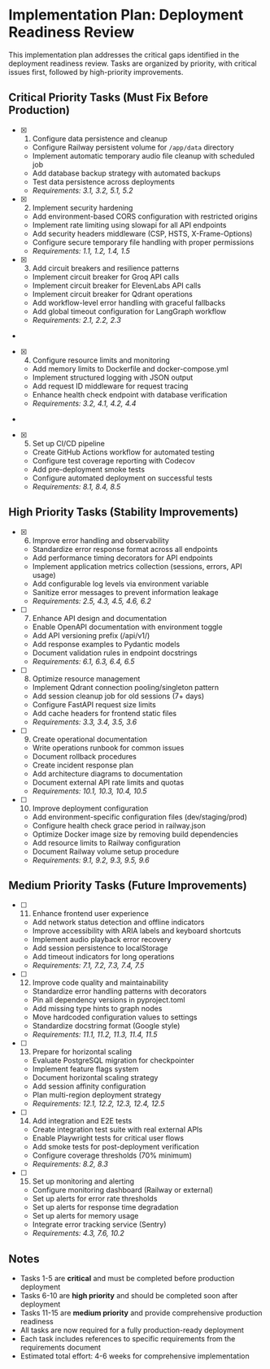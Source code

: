 # Implementation Plan: Deployment Readiness Review

This implementation plan addresses the critical gaps identified in the deployment readiness review. Tasks are organized by priority, with critical issues first, followed by high-priority improvements.

## Critical Priority Tasks (Must Fix Before Production)

- [x] 1. Configure data persistence and cleanup

  - Configure Railway persistent volume for `/app/data` directory
  - Implement automatic temporary audio file cleanup with scheduled job
  - Add database backup strategy with automated backups
  - Test data persistence across deployments
  - _Requirements: 3.1, 3.2, 5.1, 5.2_

- [x] 2. Implement security hardening

  - Add environment-based CORS configuration with restricted origins
  - Implement rate limiting using slowapi for all API endpoints
  - Add security headers middleware (CSP, HSTS, X-Frame-Options)
  - Configure secure temporary file handling with proper permissions
  - _Requirements: 1.1, 1.2, 1.4, 1.5_

- [x] 3. Add circuit breakers and resilience patterns

  - Implement circuit breaker for Groq API calls
  - Implement circuit breaker for ElevenLabs API calls
  - Implement circuit breaker for Qdrant operations
  - Add workflow-level error handling with graceful fallbacks
  - Add global timeout configuration for LangGraph workflow
  - _Requirements: 2.1, 2.2, 2.3_

-

- [x] 4. Configure resource limits and monitoring

  - Add memory limits to Dockerfile and docker-compose.yml
  - Implement structured logging with JSON output
  - Add request ID middleware for request tracing
  - Enhance health check endpoint with database verification
  - _Requirements: 3.2, 4.1, 4.2, 4.4_

-

- [x] 5. Set up CI/CD pipeline

  - Create GitHub Actions workflow for automated testing
  - Configure test coverage reporting with Codecov
  - Add pre-deployment smoke tests
  - Configure automated deployment on successful tests
  - _Requirements: 8.1, 8.4, 8.5_

## High Priority Tasks (Stability Improvements)

- [x] 6. Improve error handling and observability


  - Standardize error response format across all endpoints
  - Add performance timing decorators for API endpoints
  - Implement application metrics collection (sessions, errors, API usage)
  - Add configurable log levels via environment variable
  - Sanitize error messages to prevent information leakage
  - _Requirements: 2.5, 4.3, 4.5, 4.6, 6.2_

- [ ] 7. Enhance API design and documentation

  - Enable OpenAPI documentation with environment toggle
  - Add API versioning prefix (/api/v1/)
  - Add response examples to Pydantic models
  - Document validation rules in endpoint docstrings
  - _Requirements: 6.1, 6.3, 6.4, 6.5_

- [ ] 8. Optimize resource management

  - Implement Qdrant connection pooling/singleton pattern
  - Add session cleanup job for old sessions (7+ days)
  - Configure FastAPI request size limits
  - Add cache headers for frontend static files
  - _Requirements: 3.3, 3.4, 3.5, 3.6_

- [ ] 9. Create operational documentation

  - Write operations runbook for common issues
  - Document rollback procedures
  - Create incident response plan
  - Add architecture diagrams to documentation
  - Document external API rate limits and quotas
  - _Requirements: 10.1, 10.3, 10.4, 10.5_

- [ ] 10. Improve deployment configuration
  - Add environment-specific configuration files (dev/staging/prod)
  - Configure health check grace period in railway.json
  - Optimize Docker image size by removing build dependencies
  - Add resource limits to Railway configuration
  - Document Railway volume setup procedure
  - _Requirements: 9.1, 9.2, 9.3, 9.5, 9.6_

## Medium Priority Tasks (Future Improvements)

- [ ] 11. Enhance frontend user experience

  - Add network status detection and offline indicators
  - Improve accessibility with ARIA labels and keyboard shortcuts
  - Implement audio playback error recovery
  - Add session persistence to localStorage
  - Add timeout indicators for long operations
  - _Requirements: 7.1, 7.2, 7.3, 7.4, 7.5_

- [ ] 12. Improve code quality and maintainability

  - Standardize error handling patterns with decorators
  - Pin all dependency versions in pyproject.toml
  - Add missing type hints to graph nodes
  - Move hardcoded configuration values to settings
  - Standardize docstring format (Google style)
  - _Requirements: 11.1, 11.2, 11.3, 11.4, 11.5_

- [ ] 13. Prepare for horizontal scaling

  - Evaluate PostgreSQL migration for checkpointer
  - Implement feature flags system
  - Document horizontal scaling strategy
  - Add session affinity configuration
  - Plan multi-region deployment strategy
  - _Requirements: 12.1, 12.2, 12.3, 12.4, 12.5_

- [ ] 14. Add integration and E2E tests

  - Create integration test suite with real external APIs
  - Enable Playwright tests for critical user flows
  - Add smoke tests for post-deployment verification
  - Configure coverage thresholds (70% minimum)
  - _Requirements: 8.2, 8.3_

- [ ] 15. Set up monitoring and alerting
  - Configure monitoring dashboard (Railway or external)
  - Set up alerts for error rate thresholds
  - Set up alerts for response time degradation
  - Set up alerts for memory usage
  - Integrate error tracking service (Sentry)
  - _Requirements: 4.3, 7.6, 10.2_

## Notes

- Tasks 1-5 are **critical** and must be completed before production deployment
- Tasks 6-10 are **high priority** and should be completed soon after deployment
- Tasks 11-15 are **medium priority** and provide comprehensive production readiness
- All tasks are now required for a fully production-ready deployment
- Each task includes references to specific requirements from the requirements document
- Estimated total effort: 4-6 weeks for comprehensive implementation
